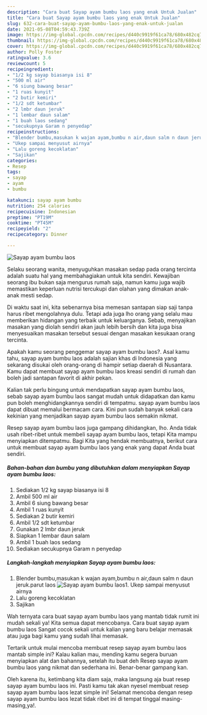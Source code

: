 ```yaml
---
description: "Cara buat Sayap ayam bumbu laos yang enak Untuk Jualan"
title: "Cara buat Sayap ayam bumbu laos yang enak Untuk Jualan"
slug: 632-cara-buat-sayap-ayam-bumbu-laos-yang-enak-untuk-jualan
date: 2021-05-08T04:59:43.739Z
image: https://img-global.cpcdn.com/recipes/d440c9919f61ca78/680x482cq70/sayap-ayam-bumbu-laos-foto-resep-utama.jpg
thumbnail: https://img-global.cpcdn.com/recipes/d440c9919f61ca78/680x482cq70/sayap-ayam-bumbu-laos-foto-resep-utama.jpg
cover: https://img-global.cpcdn.com/recipes/d440c9919f61ca78/680x482cq70/sayap-ayam-bumbu-laos-foto-resep-utama.jpg
author: Polly Foster
ratingvalue: 3.6
reviewcount: 5
recipeingredient:
- "1/2 kg sayap biasanya isi 8"
- "500 ml air"
- "6 siung bawang besar"
- "1 ruas kunyit"
- "2 butir kemiri"
- "1/2 sdt ketumbar"
- "2 lmbr daun jeruk"
- "1 lembar daun salam"
- "1 buah laos sedang"
- "secukupnya Garam n penyedap"
recipeinstructions:
- "Blender bumbu,masukan k wajan ayam,bumbu n air,daun salm n daun jeruk.parut laos"
- "Ukep sampai menyusut airnya"
- "Lalu goreng kecoklatan"
- "Sajikan"
categories:
- Resep
tags:
- sayap
- ayam
- bumbu

katakunci: sayap ayam bumbu 
nutrition: 254 calories
recipecuisine: Indonesian
preptime: "PT19M"
cooktime: "PT45M"
recipeyield: "2"
recipecategory: Dinner

---
```



![Sayap ayam bumbu laos](https://img-global.cpcdn.com/recipes/d440c9919f61ca78/680x482cq70/sayap-ayam-bumbu-laos-foto-resep-utama.jpg)

Selaku seorang wanita, menyuguhkan masakan sedap pada orang tercinta adalah suatu hal yang membahagiakan untuk kita sendiri. Kewajiban seorang ibu bukan saja mengurus rumah saja, namun kamu juga wajib memastikan keperluan nutrisi tercukupi dan olahan yang dimakan anak-anak mesti sedap.

Di waktu  saat ini, kita sebenarnya bisa memesan santapan siap saji tanpa harus ribet mengolahnya dulu. Tetapi ada juga lho orang yang selalu mau memberikan hidangan yang terbaik untuk keluarganya. Sebab, menyajikan masakan yang diolah sendiri akan jauh lebih bersih dan kita juga bisa menyesuaikan masakan tersebut sesuai dengan masakan kesukaan orang tercinta. 



Apakah kamu seorang penggemar sayap ayam bumbu laos?. Asal kamu tahu, sayap ayam bumbu laos adalah sajian khas di Indonesia yang sekarang disukai oleh orang-orang di hampir setiap daerah di Nusantara. Kamu dapat membuat sayap ayam bumbu laos kreasi sendiri di rumah dan boleh jadi santapan favorit di akhir pekan.

Kalian tak perlu bingung untuk mendapatkan sayap ayam bumbu laos, sebab sayap ayam bumbu laos sangat mudah untuk didapatkan dan kamu pun boleh menghidangkannya sendiri di tempatmu. sayap ayam bumbu laos dapat dibuat memalui bermacam cara. Kini pun sudah banyak sekali cara kekinian yang menjadikan sayap ayam bumbu laos semakin nikmat.

Resep sayap ayam bumbu laos juga gampang dihidangkan, lho. Anda tidak usah ribet-ribet untuk membeli sayap ayam bumbu laos, tetapi Kita mampu menyiapkan ditempatmu. Bagi Kita yang hendak membuatnya, berikut cara untuk membuat sayap ayam bumbu laos yang enak yang dapat Anda buat sendiri.

<!--inarticleads1-->

##### Bahan-bahan dan bumbu yang dibutuhkan dalam menyiapkan Sayap ayam bumbu laos:

1. Sediakan 1/2 kg sayap biasanya isi 8
1. Ambil 500 ml air
1. Ambil 6 siung bawang besar
1. Ambil 1 ruas kunyit
1. Sediakan 2 butir kemiri
1. Ambil 1/2 sdt ketumbar
1. Gunakan 2 lmbr daun jeruk
1. Siapkan 1 lembar daun salam
1. Ambil 1 buah laos sedang
1. Sediakan secukupnya Garam n penyedap




<!--inarticleads2-->

##### Langkah-langkah menyiapkan Sayap ayam bumbu laos:

1. Blender bumbu,masukan k wajan ayam,bumbu n air,daun salm n daun jeruk.parut laos
<img src="https://img-global.cpcdn.com/steps/cbe873ffe3f56343/160x128cq70/sayap-ayam-bumbu-laos-langkah-memasak-1-foto.jpg" alt="Sayap ayam bumbu laos">1. Ukep sampai menyusut airnya
1. Lalu goreng kecoklatan
1. Sajikan




Wah ternyata cara buat sayap ayam bumbu laos yang mantab tidak rumit ini mudah sekali ya! Kita semua dapat mencobanya. Cara buat sayap ayam bumbu laos Sangat cocok sekali untuk kalian yang baru belajar memasak atau juga bagi kamu yang sudah lihai memasak.

Tertarik untuk mulai mencoba membuat resep sayap ayam bumbu laos mantab simple ini? Kalau kalian mau, mending kamu segera buruan menyiapkan alat dan bahannya, setelah itu buat deh Resep sayap ayam bumbu laos yang nikmat dan sederhana ini. Benar-benar gampang kan. 

Oleh karena itu, ketimbang kita diam saja, maka langsung aja buat resep sayap ayam bumbu laos ini. Pasti kamu tak akan nyesel membuat resep sayap ayam bumbu laos lezat simple ini! Selamat mencoba dengan resep sayap ayam bumbu laos lezat tidak ribet ini di tempat tinggal masing-masing,ya!.

